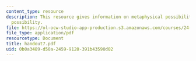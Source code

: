 ```yaml
---
content_type: resource
description: This resource gives information on metaphysical possibility and epistemic
  possibility.
file: https://ol-ocw-studio-app-production.s3.amazonaws.com/courses/24-251-introduction-to-philosophy-of-language-spring-2005/0b0a3489d50a24599120391b43590d02_handout7.pdf
file_type: application/pdf
resourcetype: Document
title: handout7.pdf
uid: 0b0a3489-d50a-2459-9120-391b43590d02
---
```

